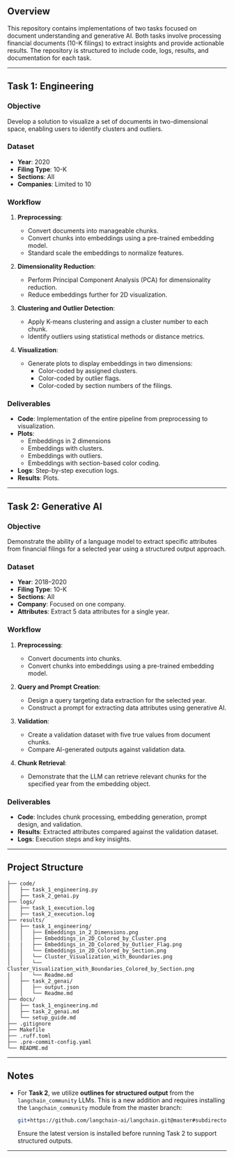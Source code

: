 ## Overview
This repository contains implementations of two tasks focused on document understanding and generative AI. Both tasks involve processing financial documents (10-K filings) to extract insights and provide actionable results. The repository is structured to include code, logs, results, and documentation for each task.

---

## **Task 1: Engineering**
### **Objective**
Develop a solution to visualize a set of documents in two-dimensional space, enabling users to identify clusters and outliers.

### **Dataset**
- **Year**: 2020
- **Filing Type**: 10-K
- **Sections**: All
- **Companies**: Limited to 10

### **Workflow**
1. **Preprocessing**:
   - Convert documents into manageable chunks.
   - Convert chunks into embeddings using a pre-trained embedding model.
   - Standard scale the embeddings to normalize features.

2. **Dimensionality Reduction**:
   - Perform Principal Component Analysis (PCA) for dimensionality reduction.
   - Reduce embeddings further for 2D visualization.

3. **Clustering and Outlier Detection**:
   - Apply K-means clustering and assign a cluster number to each chunk.
   - Identify outliers using statistical methods or distance metrics.

4. **Visualization**:
   - Generate plots to display embeddings in two dimensions:
     - Color-coded by assigned clusters.
     - Color-coded by outlier flags.
     - Color-coded by section numbers of the filings.

### **Deliverables**
- **Code**: Implementation of the entire pipeline from preprocessing to visualization.
- **Plots**:
  - Embeddings in 2 dimensions
  - Embeddings with clusters.
  - Embeddings with outliers.
  - Embeddings with section-based color coding.
- **Logs**: Step-by-step execution logs.
- **Results**: Plots.

---

## **Task 2: Generative AI**
### **Objective**
Demonstrate the ability of a language model to extract specific attributes from financial filings for a selected year using a structured output approach.

### **Dataset**
- **Year**: 2018–2020
- **Filing Type**: 10-K
- **Sections**: All
- **Company**: Focused on one company.
- **Attributes**: Extract 5 data attributes for a single year.

### **Workflow**
1. **Preprocessing**:
   - Convert documents into chunks.
   - Convert chunks into embeddings using a pre-trained embedding model.

2. **Query and Prompt Creation**:
   - Design a query targeting data extraction for the selected year.
   - Construct a prompt for extracting data attributes using generative AI.

3. **Validation**:
   - Create a validation dataset with five true values from document chunks.
   - Compare AI-generated outputs against validation data.

4. **Chunk Retrieval**:
   - Demonstrate that the LLM can retrieve relevant chunks for the specified year from the embedding object.

### **Deliverables**
- **Code**: Includes chunk processing, embedding generation, prompt design, and validation.
- **Results**: Extracted attributes compared against the validation dataset.
- **Logs**: Execution steps and key insights.

---

## **Project Structure**
```plaintext
├── code/
│   ├── task_1_engineering.py
│   ├── task_2_genai.py
├── logs/
│   ├── task_1_execution.log
│   ├── task_2_execution.log
├── results/
│   ├── task_1_engineering/
│   │   ├── Embeddings_in_2_Dimensions.png
│   │   ├── Embeddings_in_2D_Colored_by_Cluster.png
|   |   ├── Embeddings_in_2D_Colored_by_Outlier_Flag.png
│   │   └── Embeddings_in_2D_Colored_by_Section.png
│   │   └── Cluster_Visualization_with_Boundaries.png
│   │   └── Cluster_Visualization_with_Boundaries_Colored_by_Section.png
│   │   └── Readme.md
│   ├── task_2_genai/
│   │   ├── output.json
│   │   └── Readme.md
├── docs/
│   ├── task_1_engineering.md
│   ├── task_2_genai.md
│   └── setup_guide.md
├── .gitignore
├── Makefile
├── .ruff.toml
├── .pre-commit-config.yaml
└── README.md
```

---

## **Notes**
- For **Task 2**, we utilize **outlines for structured output** from the `langchain_community` LLMs. This is a new addition and requires installing the `langchain_community` module from the master branch:
  ```bash
  git+https://github.com/langchain-ai/langchain.git@master#subdirectory=libs/community
  ```
  Ensure the latest version is installed before running Task 2 to support structured outputs. 

---

